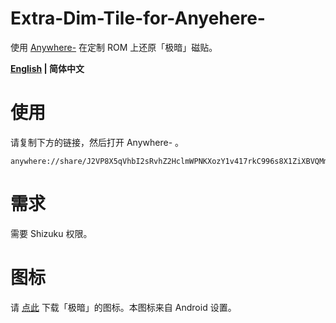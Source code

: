 # Extra-Dim-Tile-for-Anyehere-
使用 [Anywhere-](https://github.com/zhaobozhen/Anywhere-) 在定制 ROM 上还原「极暗」磁贴。

**[English](https://github.com/hrsthrt74/Extra-Dim-Tile-for-Anyehere-/blob/main/README.md) | 简体中文**

# 使用
请复制下方的链接，然后打开 Anywhere- 。
```
anywhere://share/J2VP8X5qVhbI2sRvhZ2HclmWPNKXozY1v417rkC996s8X1ZiXBVQMmqAsfm+9hZ77IbiNfdqAZXKG3p4k1mtNh9YhCBz15xczdTsQWF8CS3ikfpAn1st2h+Jtl5QtRziISTGrA6VtT/X8aDhmz6b3bEZ0WarhsbDLDDNoa+G38FgzzI8FaEgotkPaqOfDQV+cr2vaYCENCKeiZmd6pCTZOJUZmEu5XtIb2EDWKKFGNyy1pfsX200nbLuLFisUDD9C3CzMh3OB9AXYNeCk8MotZ8Dnky8yMafTd9YSEDj09jMi10SbsccJmNx+7ADXI4CtmZYUGYvdQhYVhTVNsgSYbSE4KcpFyGMr5PsvK3JsqNO7+aUd2EIoXOiOeMw/NsWEyVSXYPTNvkTwnAZEe6hw9mKirLY6ENg+w==
```

# 需求
需要 Shizuku 权限。

# 图标
请 [点此](https://github.com/hrsthrt74/Extra-Dim-Tile-for-Anyehere-/raw/main/ic_extra_dim.png) 下载「极暗」的图标。本图标来自 Android 设置。